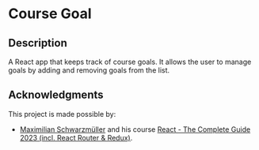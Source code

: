 # Course Goal

## Description

A React app that keeps track of course goals. It allows the user to manage goals by adding and removing goals from the list.

## Acknowledgments

This project is made possible by:

- [Maximilian Schwarzmüller](https://www.udemy.com/user/maximilian-schwarzmuller/) and his course [React - The Complete Guide 2023 (incl. React Router & Redux)](https://www.udemy.com/course/react-the-complete-guide-incl-redux/).
